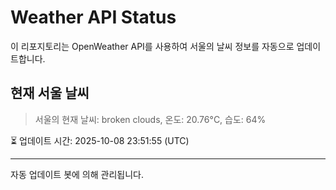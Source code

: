 
# Weather API Status

이 리포지토리는 OpenWeather API를 사용하여 서울의 날씨 정보를 자동으로 업데이트합니다.

## 현재 서울 날씨
> 서울의 현재 날씨: broken clouds, 온도: 20.76°C, 습도: 64%

⏳ 업데이트 시간: 2025-10-08 23:51:55 (UTC)

---
자동 업데이트 봇에 의해 관리됩니다.

